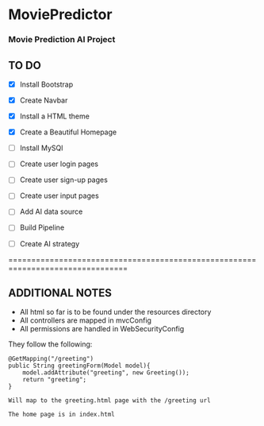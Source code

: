 # MoviePredictor
### Movie Prediction AI Project


## TO DO

- [x] Install Bootstrap
- [x] Create Navbar
- [x] Install a HTML theme
- [x] Create a Beautiful Homepage
- [ ] Install MySQl
- [ ] Create user login pages
- [ ] Create user sign-up pages
- [ ] Create user input pages
- [ ] Add AI data source
- [ ] Build Pipeline
- [ ] Create AI strategy


================================================================================
## ADDITIONAL NOTES

- All html so far is to be found under the resources directory
- All controllers are mapped in mvcConfig
- All permissions are handled in WebSecurityConfig


They follow the following: 


    @GetMapping("/greeting")
    public String greetingForm(Model model){
        model.addAttribute("greeting", new Greeting());
        return "greeting";
    }
  
    Will map to the greeting.html page with the /greeting url
    
    The home page is in index.html



